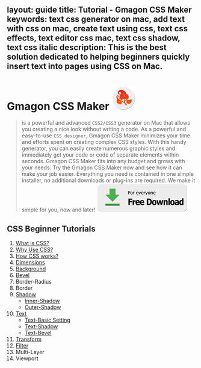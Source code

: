 layout: guide
title: Tutorial - Gmagon CSS Maker 
keywords: text css generator on mac, add text with css on mac, create text using css, text css effects, text editor css mac, text css shadow, text css italic
description: This is the best solution dedicated to helping beginners quickly insert text into pages using CSS on Mac. 
---

# Gmagon CSS Maker ![](../../../products/store/gmagon_css_maker/images/logo/logo_64x64.png)
> is a powerful and advanced `CSS2/CSS3` generator on Mac that allows you creating a nice look without writing a code. As a powerful and easy-to-use `CSS designer`, Gmagon CSS Maker minimizes your time and efforts spent on creating complex CSS styles. With this handy generator, you can easily create numerous graphic styles and immediately get your code or code of separate elements within seconds. Gmagon CSS Maker fits into any budget and grows with your needs. Try the Gmagon CSS Maker now and see how it can make your job easier. Everything you need is contained in one simple installer, no additional downloads or plug-ins are required. We make it simple for you, now and later!
> [![](../../../asset/images/free-download.png)](../../../products/store/gmagon_css_maker/download.html)

## CSS Beginner Tutorials

1. [What is CSS?](./what-is-css.html) 
1. [Why Use CSS?](./why-use-css.html) 
1. [How CSS works?](./how-css-works.html) 
1. [Dimensions](./dimensions.html)
1. [Background](./background.html)
1. [Bevel](./bevel.html)
1. Border-Radius
1. Border
1. [Shadow](./shadow.html) 
	- [Inner-Shadow](./shadow.html#Inner-Shadow)
	- [Outer-Shadow](./shadow.html#Outer-shadow)
1. [Text](./text.html) 
	- [Text-Basic Setting](./text.html)
	- [Text-Shadow](./text.html#Text-Shadow)
	- [Text-Bevel](./text.html#Text-Bevel)
1. [Transform](./transform.html)
1. [Filter](./filter.html) 
1. Multi-Layer 
1. Viewport 

